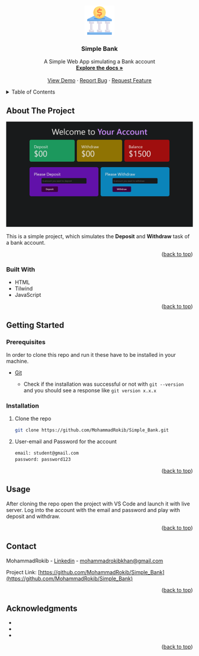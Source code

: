 <a name="readme-top"></a>

<!-- PROJECT LOGO -->

<br />
<div align="center">
  <a href="https://github.com/MohammadRokib/Simple_Bank">
    <img src="images/logo.png" alt="Logo" width="80" height="80">
  </a>

<h3 align="center">Simple Bank</h3>

<p align="center">
    A Simple Web App simulating a Bank account
    <br />
    <a href="https://github.com/MohammadRokib/Simple_Bank"><strong>Explore the docs »</strong></a>
    <br />
    <br />
    <a href="https://github.com/MohammadRokib/Simple_Bank">View Demo</a>
    ·
    <a href="https://github.com/MohammadRokib/Simple_Bank/issues">Report Bug</a>
    ·
    <a href="https://github.com/MohammadRokib/Simple_Bank/issues">Request Feature</a>
  </p>
</div>

<!-- TABLE OF CONTENTS -->

<details>
  <summary>Table of Contents</summary>
  <ol>
    <li>
      <a href="#about-the-project">About The Project</a>
      <ul>
        <li><a href="#built-with">Built With</a></li>
      </ul>
    </li>
    <li>
      <a href="#getting-started">Getting Started</a>
      <ul>
        <li><a href="#prerequisites">Prerequisites</a></li>
        <li><a href="#installation">Installation</a></li>
      </ul>
    </li>
    <li><a href="#usage">Usage</a></li>
    <li><a href="#roadmap">Roadmap</a></li>
    <li><a href="#contributing">Contributing</a></li>
    <li><a href="#license">License</a></li>
    <li><a href="#contact">Contact</a></li>
    <li><a href="#acknowledgments">Acknowledgments</a></li>
  </ol>
</details>

<!-- ABOUT THE PROJECT -->

## About The Project

[![Product Name Screen Shot][product-screenshot]]()

This is a simple project, which simulates the **Deposit** and **Withdraw** task of a bank account.

<p align="right">(<a href="#readme-top">back to top</a>)</p>

### Built With

* HTML
* Tilwind
* JavaScript

<p align="right">(<a href="#readme-top">back to top</a>)</p>

<!-- GETTING STARTED -->

## Getting Started

### Prerequisites

In order to clone this repo and run it these have to be installed in your machine.

- [Git](https://git-scm.com/book/en/v2/Getting-Started-Installing-Git)
  
  - Check if the installation was successful or not with `git --version` and you should see a response like `git version x.x.x`



### Installation

1. Clone the repo
   
   ```sh
   git clone https://github.com/MohammadRokib/Simple_Bank.git
   ```

2. User-email and Password for the account
   
   ```sh
   email: student@gmail.com
   password: password123
   ```

<p align="right">(<a href="#readme-top">back to top</a>)</p>

<!-- USAGE EXAMPLES -->

## Usage

After cloning the repo open the project with VS Code and launch it with live server. Log into the account with the email and password and play with deposit and withdraw.

<p align="right">(<a href="#readme-top">back to top</a>)</p>

<!-- CONTACT -->

## Contact

MohammadRokib - [Linkedin](https://www.linkedin.com/in/m0hammadrokib/) - mohammadrokibkhan@gmail.com

Project Link: [https://github.com/MohammadRokib/Simple_Bank](https://github.com/MohammadRokib/Simple_Bank)

<p align="right">(<a href="#readme-top">back to top</a>)</p>

<!-- ACKNOWLEDGMENTS -->

## Acknowledgments

* []()
* []()
* []()

<p align="right">(<a href="#readme-top">back to top</a>)</p>

<!-- MARKDOWN LINKS & IMAGES -->

<!-- https://www.markdownguide.org/basic-syntax/#reference-style-links -->

[contributors-shield]: https://img.shields.io/github/contributors/MohammadRokib/Simple_Bank.svg?style=for-the-badge
[contributors-url]: https://github.com/MohammadRokib/Simple_Bank/graphs/contributors
[forks-shield]: https://img.shields.io/github/forks/MohammadRokib/Simple_Bank.svg?style=for-the-badge
[forks-url]: https://github.com/MohammadRokib/Simple_Bank/network/members
[stars-shield]: https://img.shields.io/github/stars/MohammadRokib/Simple_Bank.svg?style=for-the-badge
[stars-url]: https://github.com/MohammadRokib/Simple_Bank/stargazers
[issues-shield]: https://img.shields.io/github/issues/MohammadRokib/Simple_Bank.svg?style=for-the-badge
[issues-url]: https://github.com/MohammadRokib/Simple_Bank/issues
[license-shield]: https://img.shields.io/github/license/MohammadRokib/Simple_Bank.svg?style=for-the-badge
[license-url]: https://github.com/MohammadRokib/Simple_Bank/blob/master/LICENSE.txt
[linkedin-shield]: https://img.shields.io/badge/-LinkedIn-black.svg?style=for-the-badge&logo=linkedin&colorB=555
[linkedin-url]: https://linkedin.com/in/linkedin_username
[product-screenshot]: images/project.png
[Next.js]: https://img.shields.io/badge/next.js-000000?style=for-the-badge&logo=nextdotjs&logoColor=white
[Next-url]: https://nextjs.org/
[React.js]: https://img.shields.io/badge/React-20232A?style=for-the-badge&logo=react&logoColor=61DAFB
[React-url]: https://reactjs.org/
[Vue.js]: https://img.shields.io/badge/Vue.js-35495E?style=for-the-badge&logo=vuedotjs&logoColor=4FC08D
[Vue-url]: https://vuejs.org/
[Angular.io]: https://img.shields.io/badge/Angular-DD0031?style=for-the-badge&logo=angular&logoColor=white
[Angular-url]: https://angular.io/
[Svelte.dev]: https://img.shields.io/badge/Svelte-4A4A55?style=for-the-badge&logo=svelte&logoColor=FF3E00
[Svelte-url]: https://svelte.dev/
[Laravel.com]: https://img.shields.io/badge/Laravel-FF2D20?style=for-the-badge&logo=laravel&logoColor=white
[Laravel-url]: https://laravel.com
[Bootstrap.com]: https://img.shields.io/badge/Bootstrap-563D7C?style=for-the-badge&logo=bootstrap&logoColor=white
[Bootstrap-url]: https://getbootstrap.com
[JQuery.com]: https://img.shields.io/badge/jQuery-0769AD?style=for-the-badge&logo=jquery&logoColor=white
[JQuery-url]: https://jquery.com 

